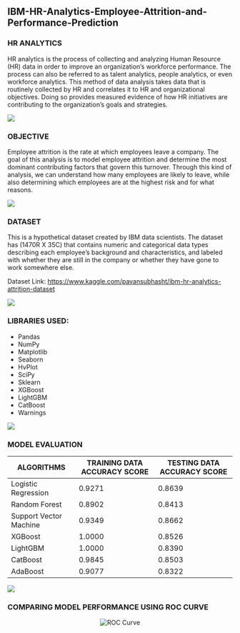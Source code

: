 ## IBM-HR-Analytics-Employee-Attrition-and-Performance-Prediction

### HR ANALYTICS
HR analytics is the process of collecting and analyzing Human Resource (HR) data in order to improve an organization’s workforce performance. The process can also be referred to as talent analytics, people analytics, or even workforce analytics. This method of data analysis takes data that is routinely collected by HR and correlates it to HR and organizational objectives. Doing so provides measured evidence of how HR initiatives are contributing to the organization’s goals and strategies.

<a href="https://www.youtube.com/watch?v=dQw4w9WgXcQ"><img src="https://user-images.githubusercontent.com/73097560/115834477-dbab4500-a447-11eb-908a-139a6edaec5c.gif"></a>

### OBJECTIVE

Employee attrition is the rate at which employees leave a company. The goal of this analysis is to model employee attrition and determine the most dominant contributing factors that govern this turnover. Through this kind of analysis, we can understand how many employees are likely to leave, while also determining which employees are at the highest risk and for what reasons.

<a href="https://www.youtube.com/watch?v=dQw4w9WgXcQ"><img src="https://user-images.githubusercontent.com/73097560/115834477-dbab4500-a447-11eb-908a-139a6edaec5c.gif"></a>

### DATASET
This is a hypothetical dataset created by IBM data scientists. The dataset has (1470R X 35C) that contains numeric and categorical data types describing each employee’s background and characteristics, and labeled with whether they are still in the company or whether they have gone to work somewhere else. 

Dataset Link:
https://www.kaggle.com/pavansubhasht/ibm-hr-analytics-attrition-dataset

<a href="https://www.youtube.com/watch?v=dQw4w9WgXcQ"><img src="https://user-images.githubusercontent.com/73097560/115834477-dbab4500-a447-11eb-908a-139a6edaec5c.gif"></a>

### LIBRARIES USED:
- Pandas
- NumPy
- Matplotlib
- Seaborn
- HvPlot
- SciPy
- Sklearn
- XGBoost
- LightGBM
- CatBoost
- Warnings

<a href="https://www.youtube.com/watch?v=dQw4w9WgXcQ"><img src="https://user-images.githubusercontent.com/73097560/115834477-dbab4500-a447-11eb-908a-139a6edaec5c.gif"></a>

### MODEL EVALUATION

|         ALGORITHMS        | TRAINING  DATA ACCURACY SCORE | TESTING DATA ACCURACY SCORE |
| --------------------------| ----------------------------- | --------------------------- |
| Logistic Regression       |            0.9271             |           0.8639            |
| Random Forest             |            0.8902             |           0.8413            |
| Support Vector Machine    |            0.9349             |           0.8662            |
| XGBoost                   |            1.0000             |           0.8526            |
| LightGBM                  |            1.0000             |           0.8390            |
| CatBoost                  |            0.9845             |           0.8503            |
| AdaBoost                  |            0.9077             |           0.8322            |

<a href="https://www.youtube.com/watch?v=dQw4w9WgXcQ"><img src="https://user-images.githubusercontent.com/73097560/115834477-dbab4500-a447-11eb-908a-139a6edaec5c.gif"></a>

### COMPARING MODEL PERFORMANCE USING ROC CURVE

<div align="center"> <img src="https://github.com/shantanu1109/IBM-HR-Analytics-Employee-Attrition-and-Performance-Prediction/blob/main/IMAGES/File-5-ROC-Curve.png" alt="ROC Curve"> </div>


